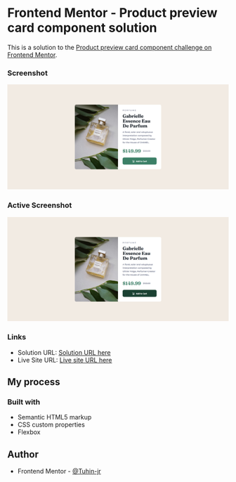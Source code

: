 # Frontend Mentor - Product preview card component solution

This is a solution to the [Product preview card component challenge on Frontend Mentor](https://www.frontendmentor.io/challenges/product-preview-card-component-GO7UmttRfa). 


### Screenshot

![](./Screenshot.png)

###  Active Screenshot

![](./Screenshot1.png)


### Links

- Solution URL: [Solution URL here](https://www.frontendmentor.io/solutions/product-preview-card-component-_Y-NURSCaE)
- Live Site URL: [Live site URL here](https://tuhin-jr.github.io/Product-preview-card-component/)

## My process

### Built with

- Semantic HTML5 markup
- CSS custom properties
- Flexbox


## Author

- Frontend Mentor - [@Tuhin-jr](https://www.frontendmentor.io/profile/Tuhin-jr)

